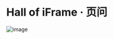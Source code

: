 # Hall of iFrame · 页问

![image](https://github.com/user-attachments/assets/a62d1c25-c139-479a-b080-af36c4500ecf)
